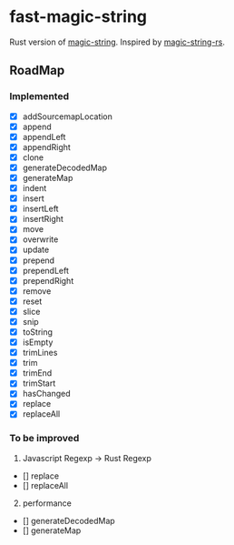 # fast-magic-string

Rust version of [magic-string](https://github.com/Rich-Harris/magic-string).
Inspired by [magic-string-rs](https://github.com/h-a-n-a/magic-string-rs).

## RoadMap

### Implemented

- [x] addSourcemapLocation
- [x] append
- [x] appendLeft
- [x] appendRight
- [x] clone
- [x] generateDecodedMap
- [x] generateMap
- [x] indent
- [x] insert
- [x] insertLeft
- [x] insertRight
- [x] move
- [x] overwrite
- [x] update
- [x] prepend
- [x] prependLeft
- [x] prependRight
- [x] remove
- [x] reset
- [x] slice
- [x] snip
- [x] toString
- [x] isEmpty
- [x] trimLines
- [x] trim
- [x] trimEnd
- [x] trimStart
- [x] hasChanged
- [x] replace
- [x] replaceAll

### To be improved

1. Javascript Regexp -> Rust Regexp

- [] replace
- [] replaceAll

2. performance

- [] generateDecodedMap
- [] generateMap
